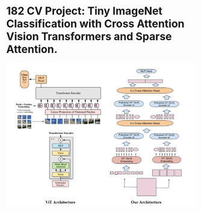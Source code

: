 # 182 CV Project: Tiny ImageNet Classification with Cross Attention Vision Transformers and Sparse Attention.
![](/images/architecture.png)
